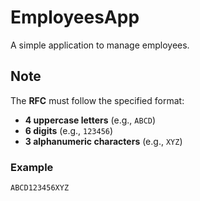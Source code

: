 # EmployeesApp

A simple application to manage employees.

## Note

The **RFC** must follow the specified format:

- **4 uppercase letters** (e.g., `ABCD`)
- **6 digits** (e.g., `123456`)
- **3 alphanumeric characters** (e.g., `XYZ`)

### Example

`ABCD123456XYZ`
